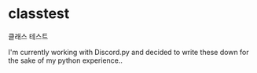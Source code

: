 # classtest
클래스 테스트

I'm currently working with Discord.py and decided to write these down for the sake of my python experience..

